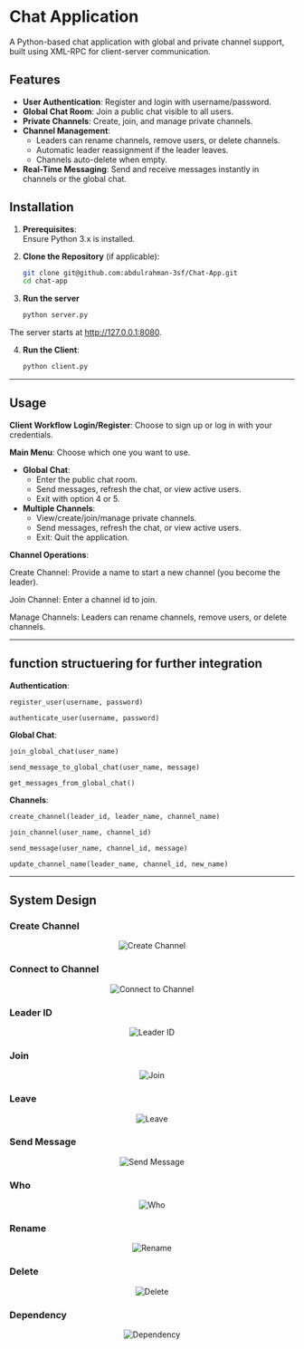 # Chat Application

A Python-based chat application with global and private channel support, built using XML-RPC for client-server communication.

## Features

- **User Authentication**: Register and login with username/password.
- **Global Chat Room**: Join a public chat visible to all users.
- **Private Channels**: Create, join, and manage private channels.
- **Channel Management**:
  - Leaders can rename channels, remove users, or delete channels.
  - Automatic leader reassignment if the leader leaves.
  - Channels auto-delete when empty.
- **Real-Time Messaging**: Send and receive messages instantly in channels or the global chat.

## Installation

1. **Prerequisites**:  
   Ensure Python 3.x is installed.

2. **Clone the Repository** (if applicable):  
   ```bash
   git clone git@github.com:abdulrahman-3sf/Chat-App.git
   cd chat-app

3. **Run the server**
   ```bash
   python server.py

The server starts at http://127.0.0.1:8080.

4. **Run the Client**:
   ```bash
   python client.py

---

## Usage

**Client Workflow**
**Login/Register**:
Choose to sign up or log in with your credentials.

**Main Menu**: Choose which one you want to use.
- **Global Chat**:
   - Enter the public chat room.
   - Send messages, refresh the chat, or view active users.
   - Exit with option 4 or 5.
- **Multiple Channels**:
  - View/create/join/manage private channels.
  - Send messages, refresh the chat, or view active users.
  - Exit: Quit the application.

**Channel Operations**:

Create Channel: Provide a name to start a new channel (you become the leader).

Join Channel: Enter a channel id to join.

Manage Channels: Leaders can rename channels, remove users, or delete channels.

--- 
## function structuering for further integration 

**Authentication**:

`register_user(username, password)`

`authenticate_user(username, password)`

**Global Chat**:

`join_global_chat(user_name)`

`send_message_to_global_chat(user_name, message)`

`get_messages_from_global_chat()`

**Channels**:

`create_channel(leader_id, leader_name, channel_name)`

`join_channel(user_name, channel_id)`

`send_message(user_name, channel_id, message)`

`update_channel_name(leader_name, channel_id, new_name)`

---

## System Design



<h3>Create Channel</h3>
<p align="center">
  <img src="https://github.com/user-attachments/assets/d11772bf-5f64-41f5-b479-b2aab0bf0e07" alt="Create Channel">
</p>

<h3>Connect to Channel</h3>
<p align="center">
  <img src="https://github.com/user-attachments/assets/78b6488e-fb81-4d76-bebb-8bf669d5a5d7" alt="Connect to Channel">
</p>

<h3>Leader ID</h3>
<p align="center">
  <img src="https://github.com/user-attachments/assets/2049fc6f-78c7-480f-a653-01850959bd94" alt="Leader ID">
</p>

<h3>Join</h3>
<p align="center">
  <img src="https://github.com/user-attachments/assets/20f5b74d-25f0-4cd3-8e95-338decb11570" alt="Join">
</p>

<h3>Leave</h3>
<p align="center">
  <img src="https://github.com/user-attachments/assets/6a0fd86b-783b-40e7-8f36-4ac587920729" alt="Leave">
</p>

<h3>Send Message</h3>
<p align="center">
  <img src="https://github.com/user-attachments/assets/f82b64f1-e1ae-4547-b12c-36fd026603ba" alt="Send Message">
</p>

<h3>Who</h3>
<p align="center">
  <img src="https://github.com/user-attachments/assets/6a59af3d-a004-4c91-b350-97e2686a017e" alt="Who">
</p>

<h3>Rename</h3>
<p align="center">
  <img src="https://github.com/user-attachments/assets/7637a759-4686-4efd-b66a-09dc70874dd6" alt="Rename">
</p>

<h3>Delete</h3>
<p align="center">
  <img src="https://github.com/user-attachments/assets/de4c5c5a-8645-48b3-83f5-596e571ee8b4" alt="Delete">
</p>

<h3>Dependency</h3>
<p align="center">
  <img src="https://github.com/user-attachments/assets/bd737045-8a87-4b4f-8df7-49dd38a26094" alt="Dependency">
</p>

